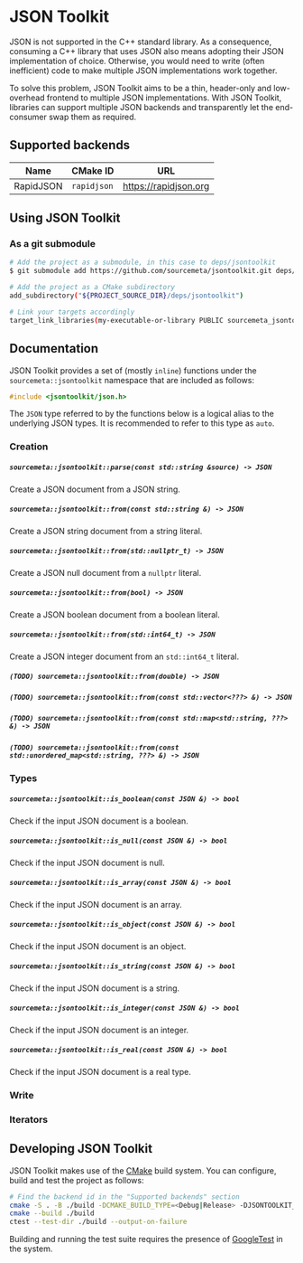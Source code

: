 JSON Toolkit
============

JSON is not supported in the C++ standard library. As a consequence, consuming
a C++ library that uses JSON also means adopting their JSON implementation of
choice. Otherwise, you would need to write (often inefficient) code to make
multiple JSON implementations work together.

To solve this problem, JSON Toolkit aims to be a thin, header-only and
low-overhead frontend to multiple JSON implementations. With JSON Toolkit,
libraries can support multiple JSON backends and transparently let the
end-consumer swap them as required.

Supported backends
------------------

| Name      | CMake ID    | URL                   |
|-----------|-------------|-----------------------|
| RapidJSON | `rapidjson` | https://rapidjson.org |

Using JSON Toolkit
------------------

### As a git submodule

```sh
# Add the project as a submodule, in this case to deps/jsontoolkit
$ git submodule add https://github.com/sourcemeta/jsontoolkit.git deps/jsontoolkit

# Add the project as a CMake subdirectory
add_subdirectory("${PROJECT_SOURCE_DIR}/deps/jsontoolkit")

# Link your targets accordingly
target_link_libraries(my-executable-or-library PUBLIC sourcemeta_jsontoolkit_json)
```

Documentation
-------------

JSON Toolkit provides a set of (mostly `inline`) functions under the
`sourcemeta::jsontoolkit` namespace that are included as follows:

```c++
#include <jsontoolkit/json.h>
```

The `JSON` type referred to by the functions below is a logical alias to the
underlying JSON types. It is recommended to refer to this type as `auto`.

### Creation

##### `sourcemeta::jsontoolkit::parse(const std::string &source) -> JSON`

Create a JSON document from a JSON string.

##### `sourcemeta::jsontoolkit::from(const std::string &) -> JSON`

Create a JSON string document from a string literal.

##### `sourcemeta::jsontoolkit::from(std::nullptr_t) -> JSON`

Create a JSON null document from a `nullptr` literal.

##### `sourcemeta::jsontoolkit::from(bool) -> JSON`

Create a JSON boolean document from a boolean literal.

##### `sourcemeta::jsontoolkit::from(std::int64_t) -> JSON`

Create a JSON integer document from an `std::int64_t` literal.

##### `(TODO) sourcemeta::jsontoolkit::from(double) -> JSON`
##### `(TODO) sourcemeta::jsontoolkit::from(const std::vector<???> &) -> JSON`
##### `(TODO) sourcemeta::jsontoolkit::from(const std::map<std::string, ???> &) -> JSON`
##### `(TODO) sourcemeta::jsontoolkit::from(const std::unordered_map<std::string, ???> &) -> JSON`

### Types

##### `sourcemeta::jsontoolkit::is_boolean(const JSON &) -> bool`

Check if the input JSON document is a boolean.

##### `sourcemeta::jsontoolkit::is_null(const JSON &) -> bool`

Check if the input JSON document is null.

##### `sourcemeta::jsontoolkit::is_array(const JSON &) -> bool`

Check if the input JSON document is an array.

##### `sourcemeta::jsontoolkit::is_object(const JSON &) -> bool`

Check if the input JSON document is an object.

##### `sourcemeta::jsontoolkit::is_string(const JSON &) -> bool`

Check if the input JSON document is a string.

##### `sourcemeta::jsontoolkit::is_integer(const JSON &) -> bool`

Check if the input JSON document is an integer.

##### `sourcemeta::jsontoolkit::is_real(const JSON &) -> bool`

Check if the input JSON document is a real type.

### Write

### Iterators

Developing JSON Toolkit
-----------------------

JSON Toolkit makes use of the [CMake](https://cmake.org) build system. You can
configure, build and test the project as follows:

```sh
# Find the backend id in the "Supported backends" section
cmake -S . -B ./build -DCMAKE_BUILD_TYPE=<Debug|Release> -DJSONTOOLKIT_BACKEND=<backend-id>
cmake --build ./build
ctest --test-dir ./build --output-on-failure
```

Building and running the test suite requires the presence of
[GoogleTest](https://google.github.io/googletest/) in the system.

